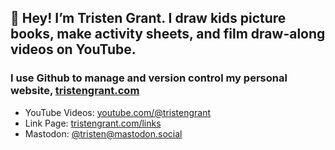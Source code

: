 ## 👋 Hey! I’m Tristen Grant. I draw kids picture books, make activity sheets, and film draw-along videos on YouTube.

### I use Github to manage and version control my personal website, [tristengrant.com](https://tristengrant.com)

- YouTube Videos: [youtube.com/@tristengrant](https://youtube.com/@tristengrant)
- Link Page: [tristengrant.com/links](https://tristengrant.com/links)
- Mastodon: [@tristen@mastodon.social](https://mastodon.social/@tristen)
